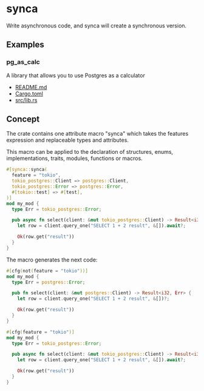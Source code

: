 # synca

Write asynchronous code, and synca will create a synchronous version.

## Examples

### pg_as_calc

A library that allows you to use Postgres as a calculator

- [README.md](https://github.com/sgr-team/rs_synca/blob/main/examples/pg_as_calc/README.md)
- [Cargo.toml](https://github.com/sgr-team/rs_synca/blob/main/examples/pg_as_calc/Cargo.toml)
- [src/lib.rs](https://github.com/sgr-team/rs_synca/blob/main/examples/pg_as_calc/src/lib.rs)

## Concept

The crate contains one attribute macro "synca" which takes the features expression
and replaceable types and attributes.

This macro can be applied to the declaration of structures, enums, implementations, traits, 
modules, functions or macros.

```rust
#[synca::synca(
  feature = "tokio",
  tokio_postgres::Client => postgres::Client,
  tokio_postgres::Error => postgres::Error,
  #[tokio::test] => #[test],
)]
mod my_mod {
  type Err = tokio_postgres::Error;

  pub async fn select(client: &mut tokio_postgres::Client) -> Result<i32, Err> {
    let row = client.query_one("SELECT 1 + 2 result", &[]).await?;

    Ok(row.get("result"))
  }
}
```

The macro generates the next code:

```rust
#[cfg(not(feature = "tokio"))]
mod my_mod {
  type Err = postgres::Error;

  pub fn select(client: &mut postgres::Client) -> Result<i32, Err> {
    let row = client.query_one("SELECT 1 + 2 result", &[])?;

    Ok(row.get("result"))
  }
}

#[cfg(feature = "tokio")]
mod my_mod {
  type Err = tokio_postgres::Error;

  pub async fn select(client: &mut tokio_postgres::Client) -> Result<i32, Err> {
    let row = client.query_one("SELECT 1 + 2 result", &[]).await?;

    Ok(row.get("result"))
  }
}
```